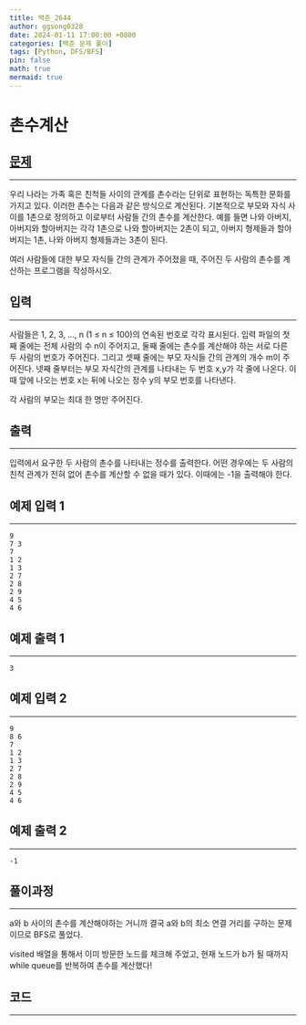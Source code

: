 ```yaml
---
title: 백준_2644
author: ggsong0328
date: 2024-01-11 17:00:00 +0800
categories: [백준 문제 풀이]
tags: [Python, DFS/BFS]
pin: false
math: true
mermaid: true
---
```


# 촌수계산

## **[문제](https://www.acmicpc.net/problem/2644)**

---

우리 나라는 가족 혹은 친척들 사이의 관계를 촌수라는 단위로 표현하는 독특한 문화를 가지고 있다. 이러한 촌수는 다음과 같은 방식으로 계산된다. 기본적으로 부모와 자식 사이를 1촌으로 정의하고 이로부터 사람들 간의 촌수를 계산한다. 예를 들면 나와 아버지, 아버지와 할아버지는 각각 1촌으로 나와 할아버지는 2촌이 되고, 아버지 형제들과 할아버지는 1촌, 나와 아버지 형제들과는 3촌이 된다.

여러 사람들에 대한 부모 자식들 간의 관계가 주어졌을 때, 주어진 두 사람의 촌수를 계산하는 프로그램을 작성하시오.

## **입력**

---

사람들은 1, 2, 3, …, n (1 ≤ n ≤ 100)의 연속된 번호로 각각 표시된다. 입력 파일의 첫째 줄에는 전체 사람의 수 n이 주어지고, 둘째 줄에는 촌수를 계산해야 하는 서로 다른 두 사람의 번호가 주어진다. 그리고 셋째 줄에는 부모 자식들 간의 관계의 개수 m이 주어진다. 넷째 줄부터는 부모 자식간의 관계를 나타내는 두 번호 x,y가 각 줄에 나온다. 이때 앞에 나오는 번호 x는 뒤에 나오는 정수 y의 부모 번호를 나타낸다.

각 사람의 부모는 최대 한 명만 주어진다.

## **출력**

---

입력에서 요구한 두 사람의 촌수를 나타내는 정수를 출력한다. 어떤 경우에는 두 사람의 친척 관계가 전혀 없어 촌수를 계산할 수 없을 때가 있다. 이때에는 -1을 출력해야 한다.

## 예제 입력 1

---

    9
    7 3
    7
    1 2
    1 3
    2 7
    2 8
    2 9
    4 5
    4 6

## 예제 출력 1

---

    3

## 예제 입력 2

---

    9
    8 6
    7
    1 2
    1 3
    2 7
    2 8
    2 9
    4 5
    4 6

## 예제 출력 2

---

    -1

## **풀이과정**

---

a와 b 사이의 촌수를 계산해야하는 거니까 결국 a와 b의 최소 연결 거리를 구하는 문제이므로 BFS로 풀었다.

visited 배열을 통해서 이미 방문한 노드를 체크해 주었고, 현재 노드가 b가 될 때까지 while queue를 반복하여 촌수를 계산했다!

## **코드**

---

<script src="https://gist.github.com/ggsong0328/400763a772de9a4485dc7e2a907454cc.js"></script>
